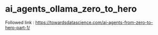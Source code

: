 # ai_agents_ollama_zero_to_hero

Followed link : https://towardsdatascience.com/ai-agents-from-zero-to-hero-part-1/